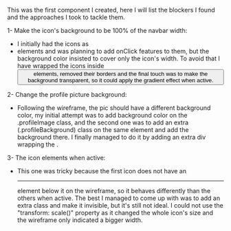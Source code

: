 This was the first component I created, here I will list the blockers I found and the approaches I took to tackle them.

1- Make the icon's background to be 100% of the navbar width:

- I initially had the icons as <li> elements and was planning to add onClick features to them, but the background color insisted to cover only the icon's width. To avoid that I have wrapped the icons inside <button> elements, removed their borders and the final touch was to make the background transparent, so it could apply the gradient effect when active.

2- Change the profile picture background:

- Following the wireframe, the pic should have a different background color, my initial attempt was to add background color on the .profileImage class, and the second one was to add an extra (.profileBackground) class on the same element and add the background there. I finally managed to do it by adding an extra div wrapping the <img>.

3- The icon elements when active:

- This one was tricky because the first icon does not have an <hr> element below it on the wireframe, so it behaves differently than the others when active. The best I managed to come up with was to add an extra class and make it invisible, but it's still not ideal. I could not use the "transform: scale()" property as it changed the whole icon's size and the wireframe only indicated a bigger width.
